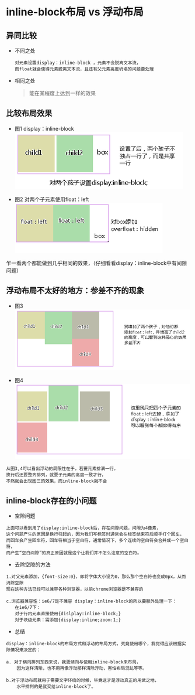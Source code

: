 inline-block布局 vs 浮动布局
==

## 异同比较
* 不同之处
    ```text
    对元素设置display：inline-block ，元素不会脱离文本流，
    而float就会使得元素脱离文本流，且还有父元素高度坍塌的问题要处理
    ```
* 相同之处
    >能在某程度上达到一样的效果
    
## 比较布局效果
* 图1 display：inline-block
    ![](../images/css/inline-block_1.png)  

* 图2 对两个子元素使用float：left
    ![](../images/css/float_1.png)  
    
乍一看两个都能做到几乎相同的效果，（仔细看看display：inline-block中有间隙问题）

## 浮动布局不太好的地方：参差不齐的现象
* 图3
![](../images/css/float_2.png)  

* 图4
    ![](../images/css/inline-block_2.png)  
    
```text
从图3,4可以看出浮动的局限性在于，若要元素排满一行，
换行后还要整齐排列，就要子元素的高度一致才行，
不然就会出现图三的效果，而inline-block就不会
```

## inline-block存在的小问题
* 空隙问题
```text
上面可以看到用了display:inline-block后，存在间隙问题，间隙为4像素，
这个问题产生的原因是换行引起的，因为我们写标签时通常会在标签结束符后顺手打个回车，
而回车会产生回车符，回车符相当于空白符，通常情况下，多个连续的空白符会合并成一个空白符，
而产生“空白间隙”的真正原因就是这个让我们并不怎么注意的空白符。
```

* 去除空隙的方法
```text
1.对父元素添加，{font-size:0}，即将字体大小设为0，那么那个空白符也变成0px，从而消除空隙
现在这种方法已经可以兼容各种浏览器，以前chrome浏览器是不兼容的

c.浏览器兼容性：ie6/7是不兼容 display：inline-block的所以要额外处理一下：
　　在ie6/7下：
　　对于行内元素直接使用{dislplay:inline-block;}
　　对于块级元素：需添加{display:inline;zoom:1;}
```

* 总结
```text
display：inline-block的布局方式和浮动的布局方式，究竟使用哪个，我觉得应该根据实际情况来决定的：

a. 对于横向排列东西来说，我更倾向与使用inline-block来布局，
    因为这样清晰，也不用再像浮动那样清除浮动，害怕布局混乱等等。

b.对于浮动布局就用于需要文字环绕的时候，毕竟这才是浮动真正的用武之地，
    水平排列的是就交给inline-block了。
```